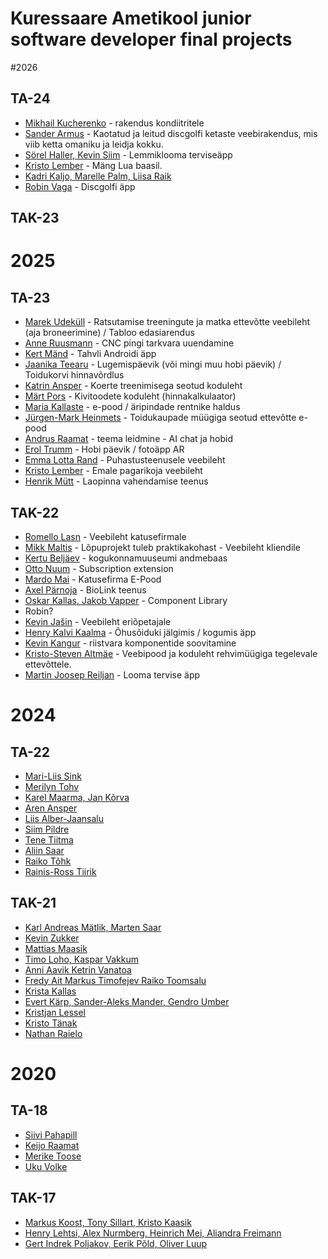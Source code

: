 # Kuressaare Ametikool junior software developer final projects

#2026

## TA-24

- [Mikhail Kucherenko](https://github.com/GoodFe11ow/Final-project) - rakendus kondiitritele
- [Sander Armus](https://github.com/SanderArmus/DiscFinder) - Kaotatud ja leitud discgolfi ketaste veebirakendus, mis viib ketta omaniku ja leidja kokku. 
- [Sörel Haller, Kevin Siim](https://github.com/Sorel-Haller/Sorel_Final2025) - Lemmiklooma terviseäpp
- [Kristo Lember](https://github.com/x3kristx/loputoo) - Mäng Lua baasil.
- [Kadri Kaljo, Marelle Palm, Liisa Raik](https://github.com/KadriKaljo/Kadri_Kaljo_Final_Project_TA-24)
- [Robin Vaga](https://github.com/RobinVaga/discgolf-app) - Discgolfi äpp

## TAK-23

# 2025

## TA-23
- [Marek Udeküll](https://github.com/udekas/horseriding_homepage/wiki) - Ratsutamise treeningute ja matka ettevõtte veebileht (aja broneerimine) / Tabloo edasiarendus  
- [Anne Ruusmann](https://github.com/Anne-dot/finalProject) - CNC pingi tarkvara uuendamine  
- [Kert Mänd](https://github.com/1kert/Endproject) - Tahvli Androidi äpp
- [Jaanika Teearu](https://github.com/JaanikaT/final_project) - Lugemispäevik (või mingi muu hobi päevik) / Toidukorvi hinnavõrdlus
- [Katrin Ansper](https://github.com/AnsperKatrin/Aiahoid.ee/wiki) - Koerte treenimisega seotud koduleht
- [Märt Pors](https://github.com/Mart357/TA-23-Final-Project) - Kivitoodete koduleht (hinnakalkulaator)
- [Maria Kallaste](https://github.com/mariakallaste/loputoo_ideed/) - e-pood / äripindade rentnike haldus
- [Jürgen-Mark Heinmets]() - Toidukaupade müügiga seotud ettevõtte e-pood
- [Andrus Raamat](https://github.com/araamat/TA-23-Final-Project/wiki) - teema leidmine - AI chat ja hobid
- [Erol Trumm]() - Hobi päevik / fotoäpp AR
- [Emma Lotta Rand](https://github.com/emmalotta/u-teenused) - Puhastusteenusele veebileht
- [Kristo Lember]() - Emale pagarikoja veebileht  
- [Henrik Mütt](https://github.com/henrikmutt/lopuToo) - Laopinna vahendamise teenus  

## TAK-22
- [Romello Lasn](https://github.com/RomelloLasn/Endproject) - Veebileht katusefirmale
- [Mikk Maltis](https://github.com/MikkMaltis/Final-project) - Lõpuprojekt tuleb praktikakohast - Veebileht kliendile
- [Kertu Beljäev](https://github.com/Kertu2011/final-project) - kogukonnamuuseumi andmebaas
- [Otto Nuum](https://github.com/Ottonuum/Extension) - Subscription extension
- [Mardo Mai](https://github.com/mardomai/lopuprojekt) - Katusefirma E-Pood
- [Axel Pärnoja](https://github.com/conjurs/cautious) - BioLink teenus
- [Oskar Kallas, Jakob Vapper](https://github.com/TiitPriit/ComponentLibrary) - Component Library
- Robin?
- [Kevin Jašin](https://github.com/KevinJasin/Final-project) - Veebileht eriõpetajale
- [Henry Kalvi Kaalma](https://github.com/Beeak/flight-app) - Õhusõiduki jälgimis / kogumis äpp
- [Kevin Kangur](https://github.com/KevinKangur/PC-Part-Suggester) - riistvara komponentide soovitamine  
- [Kristo-Steven Altmäe](https://github.com/StevenAltmae/Final-project) - Veebipood ja koduleht rehvimüügiga tegelevale ettevõttele.
- [Martin Joosep Reiljan](https://github.com/Joosepi/kennel-app) - Looma tervise äpp

# 2024

## TA-22
 - [Mari-Liis Sink](https://github.com/mariliis01/TA-22-final-Mari-Liis-Sink)  
 - [Merilyn Tohv](https://github.com/merilyntohv/MerilynTohv-final-TA22)  
 - [Karel Maarma, Jan Kõrva](https://github.com/avrokj/BT_Scoreboard/)  
 - [Aren Ansper](https://github.com/Aren4A/ArenAnsper-final-TA-22)  
 - [Liis Alber-Jaansalu](https://github.com/LiisAlber/Liis-Alber-Jaansalu-TA22-final)  
 - [Siim Pildre](https://github.com/siimpildre/SiimPildre-final-TA22)  
 - [Tene Tiitma](https://github.com/tenetiitma/TeneTiitma-final-TA22)  
 - [Aliin Saar](https://github.com/aliinS/AjaHaldur)  
 - [Raiko Tõhk](https://github.com/Raikotohk1/lopuprojekt)  
 - [Rainis-Ross Tiirik](https)  

## TAK-21
 - [Karl Andreas Mätlik,	Marten Saar](https://github.com/aliinS/AjaHaldur)  
 - [Kevin Zukker](https://github.com/eritirammus/Loputoo)  
 - [Mattias Maasik](httpst)  
 - [Timo Loho, Kaspar Vakkum](https://github.com/FluffyQuake/Loputoo)  
 - [Anni Aavik	Ketrin Vanatoa](https://github.com/KetrinV/colorblind-people-app)  
 - [Fredy Ait	Markus Timofejev	Raiko Toomsalu](https://github.com/freduard/l6putoo-laravel)  
 - [Krista Kallas](http)  
 - [Evert Kärp, Sander-Aleks Mander, Gendro Umber](https://github.com/sander-aleks/Loputoo)  
 - [Kristjan Lessel](httpuprojekt)  
 - [Kristo Tänak](httjekt)  
 - [Nathan Raielo](https://github.com/N4thanT/VR_project)  


# 2020

## TA-18
- [Siivi Pahapill](https://github.com/Siivi/GoogleMapsAPI)
- [Keijo Raamat](https://github.com/keijoraamat/kypsetaja-toolaud)
- [Merike Toose](https://github.com/Merike11/Raamat)
- [Uku Volke](https://github.com/ukuvolke/L6put-)

## TAK-17
- [Markus Koost, Tony Sillart, Kristo Kaasik](https://github.com/markuskoost/UE4Lopuprojekt)
- [Henry Lehtsi, Alex Nurmberg, Heinrich Mei, Aliandra Freimann](https://github.com/HenrysHub/veebileht)
- [Gert Indrek Poljakov, Eerik Põld, Oliver Luup](https://github.com/doggolord/1-bit-Hero)

